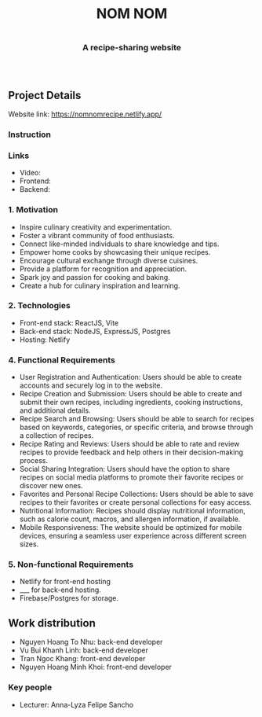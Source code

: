 <div style="display: flex; justify-content: center; align-items: center; flex-direction: column; text-align: center" align="center">
    <h1 align="center" style="text-align: center">NOM NOM</h1>
    <h3 align="center" style="text-align: center">A recipe-sharing website</h3>
<hr>
</div>

## Project Details

Website link: https://nomnomrecipe.netlify.app/

### Instruction


### Links
- Video: </br>
- Frontend:  </br>
- Backend:  </br>


### 1. Motivation
- Inspire culinary creativity and experimentation. </br>
- Foster a vibrant community of food enthusiasts. </br>
- Connect like-minded individuals to share knowledge and tips. </br>
- Empower home cooks by showcasing their unique recipes. </br>
- Encourage cultural exchange through diverse cuisines. </br>
- Provide a platform for recognition and appreciation. </br>
- Spark joy and passion for cooking and baking. </br>
- Create a hub for culinary inspiration and learning. </br>

### 2. Technologies

- Front-end stack: ReactJS, Vite
- Back-end stack: NodeJS, ExpressJS, Postgres
- Hosting: Netlify

### 4. Functional Requirements
- User Registration and Authentication: Users should be able to create accounts and securely log in to the website.
- Recipe Creation and Submission: Users should be able to create and submit their own recipes, including ingredients, cooking instructions, and additional details.
- Recipe Search and Browsing: Users should be able to search for recipes based on keywords, categories, or specific criteria, and browse through a collection of recipes.
- Recipe Rating and Reviews: Users should be able to rate and review recipes to provide feedback and help others in their decision-making process.
- Social Sharing Integration: Users should have the option to share recipes on social media platforms to promote their favorite recipes or discover new ones.
- Favorites and Personal Recipe Collections: Users should be able to save recipes to their favorites or create personal collections for easy access.
- Nutritional Information: Recipes should display nutritional information, such as calorie count, macros, and allergen information, if available.
- Mobile Responsiveness: The website should be optimized for mobile devices, ensuring a seamless user experience across different screen sizes.

### 5. Non-functional Requirements

- Netlify for front-end hosting
- ___ for back-end hosting.
- Firebase/Postgres for storage.

## Work distribution
- Nguyen Hoang To Nhu: back-end developer
- Vu Bui Khanh Linh: back-end developer
- Tran Ngoc Khang: front-end developer 
- Nguyen Hoang Minh Khoi: front-end developer


### Key people

- Lecturer: Anna-Lyza Felipe Sancho

